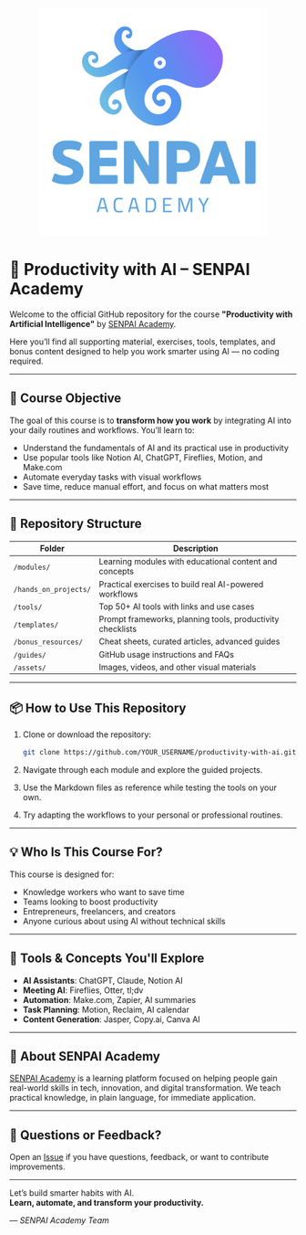 <p align="center">
  <img src="./04.assets/images/senpai_logo.png" alt="SENPAI Academy Logo" width="400">
</p>

# 🚀 Productivity with AI – SENPAI Academy

Welcome to the official GitHub repository for the course **"Productivity with Artificial Intelligence"** by [SENPAI Academy](https://www.senpaiacademy.com/curso/productividad-con-ia).

Here you’ll find all supporting material, exercises, tools, templates, and bonus content designed to help you work smarter using AI — no coding required.

---

## 🎯 Course Objective

The goal of this course is to **transform how you work** by integrating AI into your daily routines and workflows. You’ll learn to:

- Understand the fundamentals of AI and its practical use in productivity
- Use popular tools like Notion AI, ChatGPT, Fireflies, Motion, and Make.com
- Automate everyday tasks with visual workflows
- Save time, reduce manual effort, and focus on what matters most

---

## 🧭 Repository Structure

| Folder | Description |
|--------|-------------|
| `/modules/` | Learning modules with educational content and concepts |
| `/hands_on_projects/` | Practical exercises to build real AI-powered workflows |
| `/tools/` | Top 50+ AI tools with links and use cases |
| `/templates/` | Prompt frameworks, planning tools, productivity checklists |
| `/bonus_resources/` | Cheat sheets, curated articles, advanced guides |
| `/guides/` | GitHub usage instructions and FAQs |
| `/assets/` | Images, videos, and other visual materials |

---

## 📦 How to Use This Repository

1. Clone or download the repository:
   ```bash
   git clone https://github.com/YOUR_USERNAME/productivity-with-ai.git
   ```

2. Navigate through each module and explore the guided projects.
3. Use the Markdown files as reference while testing the tools on your own.
4. Try adapting the workflows to your personal or professional routines.

---

## 💡 Who Is This Course For?

This course is designed for:
- Knowledge workers who want to save time
- Teams looking to boost productivity
- Entrepreneurs, freelancers, and creators
- Anyone curious about using AI without technical skills

---

## 🧠 Tools & Concepts You'll Explore

- **AI Assistants**: ChatGPT, Claude, Notion AI
- **Meeting AI**: Fireflies, Otter, tl;dv
- **Automation**: Make.com, Zapier, AI summaries
- **Task Planning**: Motion, Reclaim, AI calendar
- **Content Generation**: Jasper, Copy.ai, Canva AI

---

## 🧩 About SENPAI Academy

[SENPAI Academy](https://www.senpaiacademy.com) is a learning platform focused on helping people gain real-world skills in tech, innovation, and digital transformation. We teach practical knowledge, in plain language, for immediate application.

---

## 🙋 Questions or Feedback?

Open an [Issue](https://github.com/YOUR_USERNAME/productivity-with-ai/issues) if you have questions, feedback, or want to contribute improvements.

---

Let’s build smarter habits with AI.  
**Learn, automate, and transform your productivity.**

— _SENPAI Academy Team_
